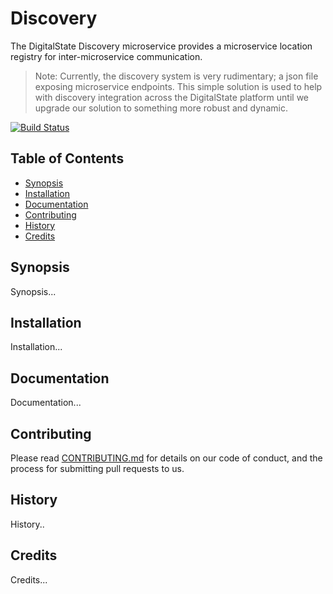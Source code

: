 # Discovery

The DigitalState Discovery microservice provides a microservice location registry for inter-microservice communication.

> Note: Currently, the discovery system is very rudimentary; a json file exposing microservice endpoints. This simple solution is used to help with discovery integration across the DigitalState platform until we upgrade our solution to something more robust and dynamic.

[![Build Status](https://travis-ci.org/DigitalState/Discovery.svg?branch=develop)](https://travis-ci.org/DigitalState/Discovery)

## Table of Contents

- [Synopsis](#synopsis)
- [Installation](#installation)
- [Documentation](#documentation)
- [Contributing](#contributing)
- [History](#history)
- [Credits](#credits)

## Synopsis

Synopsis...

## Installation

Installation...

## Documentation

Documentation...

## Contributing

Please read [CONTRIBUTING.md](CONTRIBUTING.md) for details on our code of conduct, and the process for submitting pull requests to us.

## History

History..

## Credits

Credits...